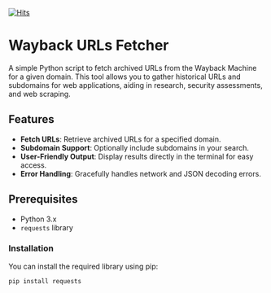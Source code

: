 [![Hits](https://hits.seeyoufarm.com/api/count/incr/badge.svg?url=https%3A%2F%2Fgithub.com%2FCyVenom%2FWayback&count_bg=%2379C83D&title_bg=%23555555&icon=&icon_color=%23E7E7E7&title=hits&edge_flat=false)](https://hits.seeyoufarm.com)

# Wayback URLs Fetcher

A simple Python script to fetch archived URLs from the Wayback Machine for a given domain. This tool allows you to gather historical URLs and subdomains for web applications, aiding in research, security assessments, and web scraping.

## Features

- **Fetch URLs**: Retrieve archived URLs for a specified domain.
- **Subdomain Support**: Optionally include subdomains in your search.
- **User-Friendly Output**: Display results directly in the terminal for easy access.
- **Error Handling**: Gracefully handles network and JSON decoding errors.

## Prerequisites

- Python 3.x
- `requests` library

### Installation

You can install the required library using pip:

```bash
pip install requests

